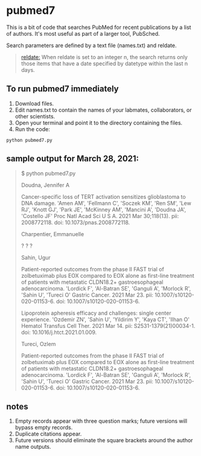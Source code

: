 # pubmed7
This is a bit of code that searches PubMed for recent publications by a list of authors. It's most useful as part of a larger tool, PubSched.

Search parameters are defined by a text file (names.txt) and reldate.

> <a href="https://www.ncbi.nlm.nih.gov/books/NBK25499/">reldate:</a> When reldate is set to an integer n, the search returns only those items that have a date specified by datetype within the last n days.

## To run pubmed7 immediately

1. Download files.
2. Edit names.txt to contain the names of your labmates, collaborators, or other scientists.
3. Open your terminal and point it to the directory containing the files.
4. Run the code:
```
python pubmed7.py
```

## sample output for March 28, 2021:

>$ python pubmed7.py
>
>Doudna, Jennifer A
>
>   Cancer-specific loss of TERT activation sensitizes glioblastoma to DNA damage.
>     'Amen AM', 'Fellmann C', 'Soczek KM', 'Ren SM', 'Lew RJ', 'Knott GJ', 'Park JE', 'McKinney AM', 'Mancini A', 'Doudna JA', 'Costello JF'
>     Proc Natl Acad Sci U S A. 2021 Mar 30;118(13). pii: 2008772118. doi: 10.1073/pnas.2008772118.
>
>Charpentier, Emmanuelle
>
>   ?
>     ?
>     ?
>
>Sahin, Ugur
>
>   Patient-reported outcomes from the phase II FAST trial of zolbetuximab plus EOX compared to EOX alone as first-line treatment of patients with metastatic CLDN18.2+ gastroesophageal adenocarcinoma.
>     'Lordick F', 'Al-Batran SE', 'Ganguli A', 'Morlock R', 'Sahin U', 'Tureci O'
>     Gastric Cancer. 2021 Mar 23. pii: 10.1007/s10120-020-01153-6. doi: 10.1007/s10120-020-01153-6.
>
>   Lipoprotein apheresis efficacy and challenges: single center experience.
>     'Ozdemir ZN', 'Sahin U', 'Yildirim Y', 'Kaya CT', 'Ilhan O'
>     Hematol Transfus Cell Ther. 2021 Mar 14. pii: S2531-1379(21)00034-1. doi: 10.1016/j.htct.2021.01.009.
>
>Tureci, Ozlem
>
>   Patient-reported outcomes from the phase II FAST trial of zolbetuximab plus EOX compared to EOX alone as first-line treatment of patients with metastatic CLDN18.2+ gastroesophageal adenocarcinoma.
>     'Lordick F', 'Al-Batran SE', 'Ganguli A', 'Morlock R', 'Sahin U', 'Tureci O'
>     Gastric Cancer. 2021 Mar 23. pii: 10.1007/s10120-020-01153-6. doi: 10.1007/s10120-020-01153-6.
>
     
## notes
1. Empty records appear with three question marks; future versions will bypass empty records.
2. Duplicate citations appear.
3. Future versions should eliminate the square brackets around the author name outputs.
